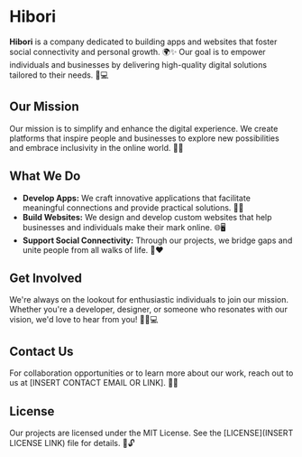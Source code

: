 # Hibori

**Hibori** is a company dedicated to building apps and websites that foster social connectivity and personal growth. 🌍✨ Our goal is to empower individuals and businesses by delivering high-quality digital solutions tailored to their needs. 🤝💻

## Our Mission
Our mission is to simplify and enhance the digital experience. We create platforms that inspire people and businesses to explore new possibilities and embrace inclusivity in the online world. 🚀🌟

## What We Do
- **Develop Apps:** We craft innovative applications that facilitate meaningful connections and provide practical solutions. 📱💡
- **Build Websites:** We design and develop custom websites that help businesses and individuals make their mark online. 🌐🖥️
- **Support Social Connectivity:** Through our projects, we bridge gaps and unite people from all walks of life. 🌉❤️

## Get Involved
We're always on the lookout for enthusiastic individuals to join our mission. Whether you're a developer, designer, or someone who resonates with our vision, we'd love to hear from you! 🤝🎨💻

## Contact Us
For collaboration opportunities or to learn more about our work, reach out to us at [INSERT CONTACT EMAIL OR LINK]. 📧🌟

## License
Our projects are licensed under the MIT License. See the [LICENSE](INSERT LICENSE LINK) file for details. 📜🔓

